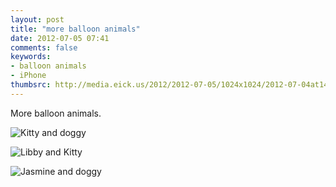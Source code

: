 ```yaml
---
layout: post
title: "more balloon animals"
date: 2012-07-05 07:41
comments: false
keywords: 
- balloon animals
- iPhone
thumbsrc: http://media.eick.us/2012/2012-07-05/1024x1024/2012-07-04at14.43.24.jpg 
---
```

More balloon animals.

![Kitty and doggy](http://media.eick.us/media/photographs/2012/2012-07-05/2012-07-04at14.43.24.jpg)


![Libby and Kitty](http://media.eick.us/media/photographs/2012/2012-07-05/2012-07-04at14.43.21.jpg)


![Jasmine and doggy](http://media.eick.us/media/photographs/2012/2012-07-05/2012-07-04at14.43.18.jpg)


